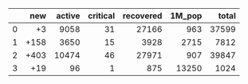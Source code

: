 |    |   new |   active |   critical |   recovered |   1M_pop |   total |
|---:|------:|---------:|-----------:|------------:|---------:|--------:|
|  0 |    +3 |     9058 |         31 |       27166 |      963 |   37599 |
|  1 |  +158 |     3650 |         15 |        3928 |     2715 |    7812 |
|  2 |  +403 |    10474 |         46 |       27971 |      907 |   39847 |
|  3 |   +19 |       96 |          1 |         875 |    13250 |    1024 |